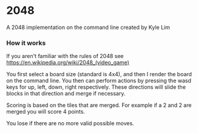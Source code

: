 # 2048

A 2048 implementation on the command line created by Kyle Lim

### How it works

If you aren't familiar with the rules of 2048 see https://en.wikipedia.org/wiki/2048_(video_game)

You first select a board size (standard is 4x4), and then I render the board on the command line.
You then can perform actions by pressing the wasd keys for up, left, down, right respectively.
These directions will slide the blocks in that direction and merge if necessary.

Scoring is based on the tiles that are merged. For example if a 2 and 2 are merged you will score 4 points.

You lose if there are no more valid possible moves.

